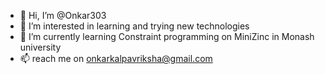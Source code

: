 - 👋 Hi, I’m @Onkar303
- 👀 I’m interested in learning and trying new technologies  
- 🌱 I’m currently learning Constraint programming on MiniZinc in Monash university
- 📫 reach me on onkarkalpavriksha@gmail.com

<!---
Onkar303/Onkar303 is a ✨ special ✨ repository because its `README.md` (this file) appears on your GitHub profile.
You can click the Preview link to take a look at your changes.
--->

